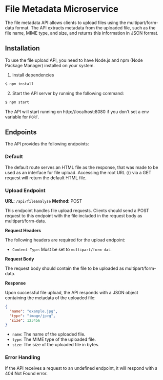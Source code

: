 # File Metadata Microservice
The file metadata API allows clients to upload files using the multipart/form-data format. The API extracts metadata from the uploaded file, such as the file name, MIME type, and size, and returns this information in JSON format.

## Installation
To use the file upload API, you need to have Node.js and npm (Node Package Manager) installed on your system.

1. Install dependencies

```sh
$ npm install
```

2. Start the API server by running the following command:
```sh
$ npm start
```
The API will start running on http://localhost:8080 if you don't set a env variable for `PORT`.

## Endpoints

The API provides the following endpoints:

### Default

The default route serves an HTML file as the response, that was made to be used as an interface for file upload. Accessing the root URL (/) via a GET request will return the default HTML file.

### Upload Endpoint
**URL**: `/api/fileanalyse`
**Method**: POST

This endpoint handles file upload requests. Clients should send a POST request to this endpoint with the file included in the request body as multipart/form-data.

**Request Headers**

The following headers are required for the upload endpoint:

- `Content-Type`: Must be set to `multipart/form-dat`.

**Request Body**

The request body should contain the file to be uploaded as multipart/form-data.

**Response**

Upon successful file upload, the API responds with a JSON object containing the metadata of the uploaded file:

```json
{
  "name": "example.jpg",
  "type": "image/jpeg",
  "size": 123456
}
```

- `name`: The name of the uploaded file.
- `type`: The MIME type of the uploaded file.
- `size`: The size of the uploaded file in bytes.

### Error Handling
If the API receives a request to an undefined endpoint, it will respond with a 404 Not Found error.